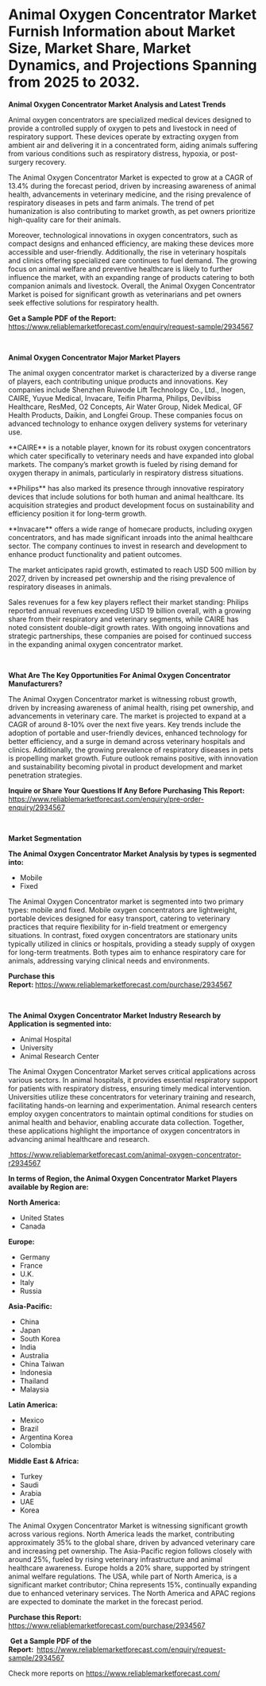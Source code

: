<p><h1>Animal Oxygen Concentrator Market Furnish Information about Market Size, Market Share, Market Dynamics, and Projections Spanning from 2025 to 2032.</h1></p><p><strong>Animal Oxygen Concentrator Market Analysis and Latest Trends</strong></p>
<p><p>Animal oxygen concentrators are specialized medical devices designed to provide a controlled supply of oxygen to pets and livestock in need of respiratory support. These devices operate by extracting oxygen from ambient air and delivering it in a concentrated form, aiding animals suffering from various conditions such as respiratory distress, hypoxia, or post-surgery recovery.</p><p>The Animal Oxygen Concentrator Market is expected to grow at a CAGR of 13.4% during the forecast period, driven by increasing awareness of animal health, advancements in veterinary medicine, and the rising prevalence of respiratory diseases in pets and farm animals. The trend of pet humanization is also contributing to market growth, as pet owners prioritize high-quality care for their animals. </p><p>Moreover, technological innovations in oxygen concentrators, such as compact designs and enhanced efficiency, are making these devices more accessible and user-friendly. Additionally, the rise in veterinary hospitals and clinics offering specialized care continues to fuel demand. The growing focus on animal welfare and preventive healthcare is likely to further influence the market, with an expanding range of products catering to both companion animals and livestock. Overall, the Animal Oxygen Concentrator Market is poised for significant growth as veterinarians and pet owners seek effective solutions for respiratory health.</p></p>
<p><strong>Get a Sample PDF of the Report:&nbsp;</strong> <a href="https://www.reliablemarketforecast.com/enquiry/request-sample/2934567?utm_campaign=2316&utm_medium=2&utm_source=Github&utm_content=ia&utm_term=13032025&utm_id=animal-oxygen-concentrator">https://www.reliablemarketforecast.com/enquiry/request-sample/2934567</a></p>
<p>&nbsp;</p>
<p><strong>Animal Oxygen Concentrator Major Market Players</strong></p>
<p><p>The animal oxygen concentrator market is characterized by a diverse range of players, each contributing unique products and innovations. Key companies include Shenzhen Ruiwode Lift Technology Co., Ltd., Inogen, CAIRE, Yuyue Medical, Invacare, Teifin Pharma, Philips, Devilbiss Healthcare, ResMed, O2 Concepts, Air Water Group, Nidek Medical, GF Health Products, Daikin, and Longfei Group. These companies focus on advanced technology to enhance oxygen delivery systems for veterinary use.</p><p>**CAIRE** is a notable player, known for its robust oxygen concentrators which cater specifically to veterinary needs and have expanded into global markets. The company’s market growth is fueled by rising demand for oxygen therapy in animals, particularly in respiratory distress situations.</p><p>**Philips** has also marked its presence through innovative respiratory devices that include solutions for both human and animal healthcare. Its acquisition strategies and product development focus on sustainability and efficiency position it for long-term growth.</p><p>**Invacare** offers a wide range of homecare products, including oxygen concentrators, and has made significant inroads into the animal healthcare sector. The company continues to invest in research and development to enhance product functionality and patient outcomes.</p><p>The market anticipates rapid growth, estimated to reach USD 500 million by 2027, driven by increased pet ownership and the rising prevalence of respiratory diseases in animals. </p><p>Sales revenues for a few key players reflect their market standing: Philips reported annual revenues exceeding USD 19 billion overall, with a growing share from their respiratory and veterinary segments, while CAIRE has noted consistent double-digit growth rates. With ongoing innovations and strategic partnerships, these companies are poised for continued success in the expanding animal oxygen concentrator market.</p></p>
<p>&nbsp;</p>
<p><strong>What Are The Key Opportunities For Animal Oxygen Concentrator Manufacturers?</strong></p>
<p><p>The Animal Oxygen Concentrator market is witnessing robust growth, driven by increasing awareness of animal health, rising pet ownership, and advancements in veterinary care. The market is projected to expand at a CAGR of around 8-10% over the next five years. Key trends include the adoption of portable and user-friendly devices, enhanced technology for better efficiency, and a surge in demand across veterinary hospitals and clinics. Additionally, the growing prevalence of respiratory diseases in pets is propelling market growth. Future outlook remains positive, with innovation and sustainability becoming pivotal in product development and market penetration strategies.</p></p>
<p><strong>Inquire or Share Your Questions If Any Before Purchasing This Report:</strong> <a href="https://www.reliablemarketforecast.com/enquiry/pre-order-enquiry/2934567?utm_campaign=2316&utm_medium=2&utm_source=Github&utm_content=ia&utm_term=13032025&utm_id=animal-oxygen-concentrator">https://www.reliablemarketforecast.com/enquiry/pre-order-enquiry/2934567</a></p>
<p>&nbsp;</p>
<p><strong>Market Segmentation</strong></p>
<p><strong>The Animal Oxygen Concentrator Market Analysis by types is segmented into:</strong></p>
<p><ul><li>Mobile</li><li>Fixed</li></ul></p>
<p><p>The Animal Oxygen Concentrator market is segmented into two primary types: mobile and fixed. Mobile oxygen concentrators are lightweight, portable devices designed for easy transport, catering to veterinary practices that require flexibility for in-field treatment or emergency situations. In contrast, fixed oxygen concentrators are stationary units typically utilized in clinics or hospitals, providing a steady supply of oxygen for long-term treatments. Both types aim to enhance respiratory care for animals, addressing varying clinical needs and environments.</p></p>
<p><strong>Purchase this Report:&nbsp;</strong><a href="https://www.reliablemarketforecast.com/purchase/2934567?utm_campaign=2316&utm_medium=2&utm_source=Github&utm_content=ia&utm_term=13032025&utm_id=animal-oxygen-concentrator">https://www.reliablemarketforecast.com/purchase/2934567</a></p>
<p>&nbsp;</p>
<p><strong>The Animal Oxygen Concentrator Market Industry Research by Application is segmented into:</strong></p>
<p><ul><li>Animal Hospital</li><li>University</li><li>Animal Research Center</li></ul></p>
<p><p>The Animal Oxygen Concentrator Market serves critical applications across various sectors. In animal hospitals, it provides essential respiratory support for patients with respiratory distress, ensuring timely medical intervention. Universities utilize these concentrators for veterinary training and research, facilitating hands-on learning and experimentation. Animal research centers employ oxygen concentrators to maintain optimal conditions for studies on animal health and behavior, enabling accurate data collection. Together, these applications highlight the importance of oxygen concentrators in advancing animal healthcare and research.</p></p>
<p><a href="https://www.reliablemarketforecast.com/animal-oxygen-concentrator-r2934567?utm_campaign=2316&utm_medium=2&utm_source=Github&utm_content=ia&utm_term=13032025&utm_id=animal-oxygen-concentrator">&nbsp;https://www.reliablemarketforecast.com/animal-oxygen-concentrator-r2934567</a></p>
<p><strong>In terms of Region, the Animal Oxygen Concentrator Market Players available by Region are:</strong></p>
<p>
    <p> <strong> North America: </strong>
        <ul>
            <li>United States</li>
            <li>Canada</li>
        </ul>
        </p> 
    <p> <strong> Europe: </strong>
        <ul>
            <li>Germany</li>
            <li>France</li>
            <li>U.K.</li>
            <li>Italy</li>
            <li>Russia</li>
        </ul>
        </p> 
    <p> <strong> Asia-Pacific: </strong>
        <ul>
            <li>China</li>
            <li>Japan</li>
            <li>South Korea</li>
            <li>India</li>
            <li>Australia</li>
            <li>China Taiwan</li>
            <li>Indonesia</li>
            <li>Thailand</li>
            <li>Malaysia</li>
        </ul>
        </p> 
    <p> <strong> Latin America: </strong>
        <ul>
            <li>Mexico</li>
            <li>Brazil</li>
            <li>Argentina Korea</li>
            <li>Colombia</li>
        </ul>
        </p> 
    <p> <strong> Middle East & Africa: </strong>
        <ul>
            <li>Turkey</li>
            <li>Saudi</li>
            <li>Arabia</li>
            <li>UAE</li>
            <li>Korea</li>
        </ul>
    </p>
    </p>
<p><p>The Animal Oxygen Concentrator Market is witnessing significant growth across various regions. North America leads the market, contributing approximately 35% to the global share, driven by advanced veterinary care and increasing pet ownership. The Asia-Pacific region follows closely with around 25%, fueled by rising veterinary infrastructure and animal healthcare awareness. Europe holds a 20% share, supported by stringent animal welfare regulations. The USA, while part of North America, is a significant market contributor; China represents 15%, continually expanding due to enhanced veterinary services. The North America and APAC regions are expected to dominate the market in the forecast period.</p></p>
<p><strong>Purchase this Report: </strong><a href="https://www.reliablemarketforecast.com/purchase/2934567?utm_campaign=2316&utm_medium=2&utm_source=Github&utm_content=ia&utm_term=13032025&utm_id=animal-oxygen-concentrator">https://www.reliablemarketforecast.com/purchase/2934567</a></p>
<p>&nbsp;<strong>Get a Sample PDF of the Report:&nbsp;&nbsp;</strong><a href="https://www.reliablemarketforecast.com/enquiry/request-sample/2934567?utm_campaign=2316&utm_medium=2&utm_source=Github&utm_content=ia&utm_term=13032025&utm_id=animal-oxygen-concentrator">https://www.reliablemarketforecast.com/enquiry/request-sample/2934567</a></p>
<p><strong></strong></p>
<p>Check more reports on <a href="https://www.reliablemarketforecast.com/?utm_campaign=2316&utm_medium=2&utm_source=Github&utm_content=ia&utm_term=13032025&utm_id=animal-oxygen-concentrator">https://www.reliablemarketforecast.com/</a></p>